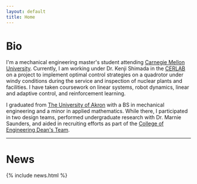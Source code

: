 ```yaml
---
layout: default
title: Home
---
```


# Bio

I'm a mechanical engineering master's student attending [Carnegie Mellon University](https://www.cmu.edu/).
Currently, I am working under Dr. Kenji Shimada in the [CERLAB](http://www.andrew.cmu.edu/user/shimada/index.htm) 
on a project to implement optimal control strategies on a quadrotor under windy conditions during the service and 
inspection of nuclear plants and facilities.
I have taken coursework on linear systems, robot dynamics, linear and adaptive control, and reinforcement learning.

I graduated from [The University of Akron](https://uakron.edu/) with a BS in mechanical engineering and a minor in 
applied mathematics. 
While there, I participated in two design teams, performed undergraduate research with Dr. Marnie Saunders, and 
aided in recruiting efforts as part of the 
[College of Engineering Dean's Team](https://www.uakron.edu/engineering/academics/undergraduate/deans-team/18-19/).

---

# News

{% include news.html %}